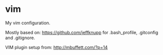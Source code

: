 # vim
My vim configuration.

Mostly based on: https://github.com/jeffknupp for .bash_profile, .gitconfig and .gitignore.

VIM plugin setup from: http://mbuffett.com/?p=14


